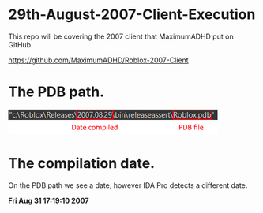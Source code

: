 # 29th-August-2007-Client-Execution

This repo will be covering the 2007 client that MaximumADHD put on GitHub.

https://github.com/MaximumADHD/Roblox-2007-Client

# The PDB path.

![PDB](https://raw.githubusercontent.com/MakeSureDudeDies/29th-August-2007-Client-Execution/main/PDB_Path.png)

# The compilation date.

On the PDB path we see a date, however IDA Pro detects a different date.

**Fri Aug 31 17:19:10 2007**
